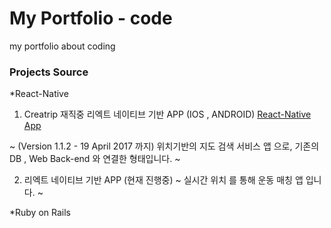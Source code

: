 # My Portfolio - code
my portfolio about coding

### Projects Source
*React-Native

1. Creatrip 재직중 리엑트 네이티브 기반  APP (IOS , ANDROID)
[React-Native App](https://itunes.apple.com/kr/app/%E9%9F%93%E5%9C%8B%E6%97%85%E9%81%8A-creatrip/id1221245620?l=en&mt=8)

~
(Version 1.1.2 - 19 April 2017 까지)
위치기반의 지도 검색 서비스 앱 으로, 기존의 DB , Web Back-end 와 연결한 형태입니다.
~

2. 리엑트 네이티브 기반 APP (현재 진행중)
~
실시간 위치 를 통해 운동 매칭 앱 입니다.
~

*Ruby on Rails
